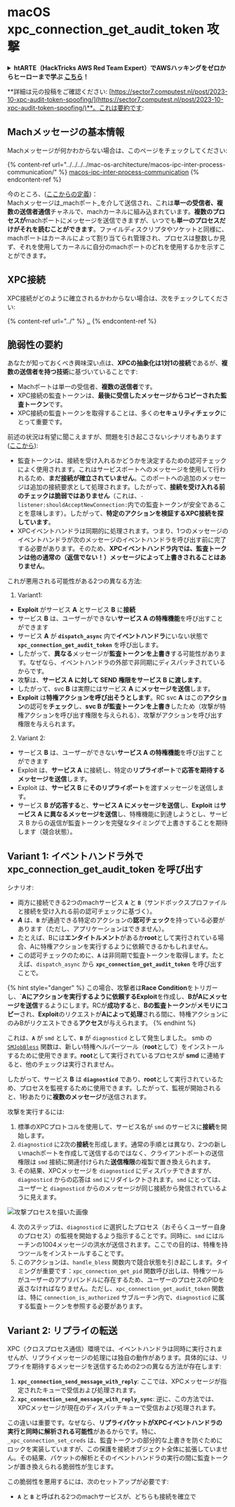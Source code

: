 # macOS xpc\_connection\_get\_audit\_token 攻撃

<details>

<summary><strong>htARTE（HackTricks AWS Red Team Expert）でAWSハッキングをゼロからヒーローまで学ぶ</strong> <a href="https://training.hacktricks.xyz/courses/arte"><strong>こちら</strong></a><strong>！</strong></summary>

HackTricks をサポートする他の方法:

* **HackTricks で企業を宣伝したい**または**HackTricksをPDFでダウンロードしたい**場合は[**SUBSCRIPTION PLANS**](https://github.com/sponsors/carlospolop)をチェック！
* [**公式PEASS＆HackTricksグッズ**](https://peass.creator-spring.com)を入手
* [**The PEASS Family**](https://opensea.io/collection/the-peass-family)を発見し、独占的な[**NFTs**](https://opensea.io/collection/the-peass-family)を入手
* 💬 [**Discordグループ**](https://discord.gg/hRep4RUj7f)に参加するか、[**telegramグループ**](https://t.me/peass)に参加するか、**Twitter** 🐦 [**@carlospolopm**](https://twitter.com/carlospolopm)をフォローする。

</details>

**詳細は元の投稿をご確認ください: [https://sector7.computest.nl/post/2023-10-xpc-audit-token-spoofing/](https://sector7.computest.nl/post/2023-10-xpc-audit-token-spoofing/)**。これは要約です:


## Machメッセージの基本情報

Machメッセージが何かわからない場合は、このページをチェックしてください:

{% content-ref url="../../../../mac-os-architecture/macos-ipc-inter-process-communication/" %}
[macos-ipc-inter-process-communication](../../../../mac-os-architecture/macos-ipc-inter-process-communication/)
{% endcontent-ref %}

今のところ、([ここからの定義](https://sector7.computest.nl/post/2023-10-xpc-audit-token-spoofing))：\
Machメッセージは_machポート_を介して送信され、これは**単一の受信者、複数の送信者通信**チャネルで、machカーネルに組み込まれています。**複数のプロセスが**machポートにメッセージを送信できますが、いつでも**単一のプロセスだけがそれを読むことができます**。ファイルディスクリプタやソケットと同様に、machポートはカーネルによって割り当てられ管理され、プロセスは整数しか見ず、それを使用してカーネルに自分のmachポートのどれを使用するかを示すことができます。

## XPC接続

XPC接続がどのように確立されるかわからない場合は、次をチェックしてください:

{% content-ref url="../" %}
[..](../)
{% endcontent-ref %}

## 脆弱性の要約

あなたが知っておくべき興味深い点は、**XPCの抽象化は1対1の接続**であるが、**複数の送信者を持つ技術**に基づいていることです:

* Machポートは単一の受信者、**複数の送信者**です。
* XPC接続の監査トークンは、**最後に受信したメッセージからコピーされた監査トークン**です。
* XPC接続の監査トークンを取得することは、多くの**セキュリティチェック**にとって重要です。

前述の状況は有望に聞こえますが、問題を引き起こさないシナリオもあります ([ここから](https://sector7.computest.nl/post/2023-10-xpc-audit-token-spoofing)):

* 監査トークンは、接続を受け入れるかどうかを決定するための認可チェックによく使用されます。これはサービスポートへのメッセージを使用して行われるため、**まだ接続が確立されていません**。このポートへの追加のメッセージは追加の接続要求として処理されます。したがって、**接続を受け入れる前のチェックは脆弱ではありません**（これは、`-listener:shouldAcceptNewConnection:`内での監査トークンが安全であることを意味します）。したがって、**特定のアクションを検証するXPC接続を探しています**。
* XPCイベントハンドラは同期的に処理されます。つまり、1つのメッセージのイベントハンドラが次のメッセージのイベントハンドラを呼び出す前に完了する必要があります。そのため、**XPCイベントハンドラ内では、監査トークンは他の通常の（返信でない！）メッセージによって上書きされることはありません**。

これが悪用される可能性がある2つの異なる方法:

1. Variant1:
* **Exploit** がサービス **A** とサービス **B** に**接続**
* サービス **B** は、ユーザーができない**サービス A の特権機能**を呼び出すことができます
* サービス **A** が **`dispatch_async`** 内で**イベントハンドラ**にいない状態で **`xpc_connection_get_audit_token`** を呼び出します。
* したがって、**異なる**メッセージが**監査トークンを上書き**する可能性があります。なぜなら、イベントハンドラの外部で非同期にディスパッチされているからです。
* 攻撃は、**サービス A に対して SEND 権限をサービス B に渡します**。
* したがって、svc **B** は実際にはサービス **A** に**メッセージを送信**します。
* **Exploit** は**特権アクションを呼び出そうとします**。RC svc **A** はこの**アクション**の認可を**チェック**し、**svc B が監査トークンを上書き**したため（攻撃が特権アクションを呼び出す権限を与えられる）、攻撃がアクションを呼び出す権限を与えられます。
2. Variant 2:
* サービス **B** は、ユーザーができない**サービス A の特権機能**を呼び出すことができます
* Exploit は、**サービス A** に接続し、特定の**リプライポート**で**応答を期待するメッセージを送信**します。
* Exploit は、**サービス B** に**そのリプライポート**を渡すメッセージを送信します。
* サービス **B が応答する**と、**サービス A にメッセージを送信**し、**Exploit** は**サービス A に異なるメッセージを送信**し、特権機能に到達しようとし、サービス B からの返信が監査トークンを完璧なタイミングで上書きすることを期待します（競合状態）。

## Variant 1: イベントハンドラ外で xpc\_connection\_get\_audit\_token を呼び出す <a href="#variant-1-calling-xpc_connection_get_audit_token-outside-of-an-event-handler" id="variant-1-calling-xpc_connection_get_audit_token-outside-of-an-event-handler"></a>

シナリオ:

* 両方に接続できる2つのmachサービス **`A`** と **`B`**（サンドボックスプロファイルと接続を受け入れる前の認可チェックに基づく）。
* _**A**_ は、**`B`** が通過できる特定のアクションの**認可チェック**を持っている必要があります（ただし、アプリケーションはできません）。
* たとえば、Bには**エンタイトルメント**があるか**root**として実行されている場合、Aに特権アクションを実行するように依頼できるかもしれません。
* この認可チェックのために、**`A`** は非同期で監査トークンを取得します。たとえば、`dispatch_async` から **`xpc_connection_get_audit_token`** を呼び出すことで。

{% hint style="danger" %}
この場合、攻撃者は**Race Condition**をトリガーし、**`Aにアクションを実行するように依頼するExploit**を作成し、**BがAにメッセージを送信**するようにします。RCが**成功する**と、**Bの監査トークン**が**メモリにコピー**され、**Exploit**のリクエストが**Aによって処理**される間に、特権アクションにのみBがリクエストできる**アクセス**が与えられます。
{% endhint %}

これは、**`A`** が `smd` として、**`B`** が `diagnosticd` として発生しました。 smb の [`SMJobBless`](https://developer.apple.com/documentation/servicemanagement/1431078-smjobbless?language=objc) 関数は、新しい特権ヘルパーツール（**root**として）をインストールするために使用できます。**root**として実行されているプロセスが **smd** に連絡すると、他のチェックは実行されません。

したがって、サービス **B** は **`diagnosticd`** であり、**root**として実行されているため、プロセスを監視するために使用できます。したがって、監視が開始されると、1秒あたりに**複数のメッセージ**が送信されます。

攻撃を実行するには:

1. 標準のXPCプロトコルを使用して、サービス名が `smd` のサービスに**接続**を開始します。
2. `diagnosticd` に2次の**接続**を形成します。通常の手順とは異なり、2つの新しいmachポートを作成して送信するのではなく、クライアントポートの送信権限は `smd` 接続に関連付けられた**送信権限**の複製で置き換えられます。
3. その結果、XPCメッセージを `diagnosticd` にディスパッチできますが、`diagnosticd` からの応答は `smd` にリダイレクトされます。`smd` にとっては、ユーザーと `diagnosticd` からのメッセージが同じ接続から発信されているように見えます。

![攻撃プロセスを描いた画像](https://sector7.computest.nl/post/2023-10-xpc-audit-token-spoofing/exploit.png)

4. 次のステップは、`diagnosticd` に選択したプロセス（おそらくユーザー自身のプロセス）の監視を開始するよう指示することです。同時に、`smd` にはルーチンの1004メッセージの洪水が送信されます。ここでの目的は、特権を持つツールをインストールすることです。
5. このアクションは、`handle_bless` 関数内で競合状態を引き起こします。タイミングが重要です：`xpc_connection_get_pid` 関数呼び出しは、特権ツールがユーザーのアプリバンドルに存在するため、ユーザーのプロセスのPIDを返さなければなりません。ただし、`xpc_connection_get_audit_token` 関数は、特に `connection_is_authorized` サブルーチン内で、`diagnosticd` に属する監査トークンを参照する必要があります。

## Variant 2: リプライの転送

XPC（クロスプロセス通信）環境では、イベントハンドラは同時に実行されませんが、リプライメッセージの処理には独自の動作があります。具体的には、リプライを期待するメッセージを送信するための2つの異なる方法が存在します:

1. **`xpc_connection_send_message_with_reply`**: ここでは、XPCメッセージが指定されたキューで受信および処理されます。
2. **`xpc_connection_send_message_with_reply_sync`**: 逆に、この方法では、XPCメッセージが現在のディスパッチキューで受信および処理されます。

この違いは重要です。なぜなら、**リプライパケットがXPCイベントハンドラの実行と同時に解析される可能性**があるからです。特に、`_xpc_connection_set_creds` は、監査トークンの部分的な上書きを防ぐためにロックを実装していますが、この保護を接続オブジェクト全体に拡張していません。その結果、パケットの解析とそのイベントハンドラの実行の間に監査トークンが置き換えられる脆弱性が生じます。

この脆弱性を悪用するには、次のセットアップが必要です:

- **`A`** と **`B`** と呼ばれる2つのmachサービスが、どちらも接続を確立で
